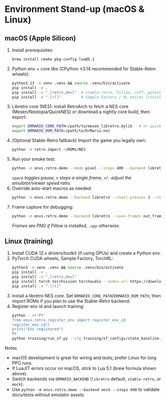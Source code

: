 # Environment Stand-up (macOS & Linux)

## macOS (Apple Silicon)
1. Install prerequisites:
   ```bash
   brew install cmake pkg-config lua@5.1
   ```
2. Python env + core libs (CPython ≤3.14 recommended for Stable-Retro wheels):
   ```bash
   python3.13 -m venv .venv && source .venv/bin/activate
   pip install -e .
   pip install -e ".[retro,dev]"  # stable-retro, Pillow, ruff, pytest, etc.
   pip install -e ".[rl]"         # Sample Factory / RL extras (install torch first on MPS)
   ```
3. Libretro core (NES): install RetroArch to fetch a NES core (Mesen/Nestopia/QuickNES) or download a nightly core build, then export:
   ```bash
   export DRMARIO_CORE_PATH=/path/to/mesen_libretro.dylib   # or quicknes_libretro.dylib
   export DRMARIO_ROM_PATH=/path/to/DrMario.nes
   ```
4. (Optional Stable-Retro fallback) Import the game you legally own:
   ```bash
   python -m retro.import ~/ROMs/NES
   ```
5. Run your smoke test:
   ```bash
   python -m envs.retro.demo --mode pixel --steps 400 --backend libretro --show-window
   ```
   *`space` toggles pause, `n` steps a single frame, `+`/`-` adjust the emulator/viewer speed ratio.*
6. Override auto-start macros as needed:
   ```bash
   python -m envs.retro.demo --backend libretro --start-presses 3 --start-level-taps 12 --start-settle-frames 180
   ```
7. Frame capture for debugging:
   ```bash
   python -m envs.retro.demo --backend libretro --save-frames out_frames
   ```
   *Frames are PNG if Pillow is installed, `.npy` otherwise.*

## Linux (training)
1. Install CUDA 12.x drivers/toolkit (if using GPUs) and create a Python env.
2. PyTorch CUDA wheels, Sample Factory, TorchRL:
   ```bash
   python3 -m venv .venv && source .venv/bin/activate
   pip install -e .
   pip install -e ".[retro,dev]"
   pip install torch torchvision torchaudio --index-url https://download.pytorch.org/whl/cu121
   pip install -e ".[rl]"
   ```
3. Install a libretro NES core. Set `DRMARIO_CORE_PATH`/`DRMARIO_ROM_PATH`, then import ROMs if you plan to use the Stable-Retro backend.
4. Register env id and launch training:
   ```bash
   python - <<'PY'
   from envs.retro.register_env import register_env_id
   register_env_id()
   print("Env registered")
   PY
   python training/run_sf.py --cfg training/sf_configs/state_baseline.yaml --state-viz-interval 600
   ```

Notes
- macOS development is great for wiring and tests; prefer Linux for long PPO runs.
- If LuaJIT errors occur on macOS, stick to Lua 5.1 (brew formula shown above).
- Switch backends via `DRMARIO_BACKEND` (`libretro` default, `stable-retro`, or `mock`).
- Use `python -m envs.retro.demo --backend mock --steps 600` to validate docs/tests without emulator assets.
